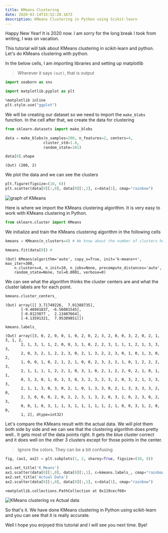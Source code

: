```yaml
---
title: KMeans Clustering
date: 2020-01-14T15:52:20.167Z
description: KMeans Clustering in Python using Scikit-learn
---
```

Happy New Year!  It is 2020 now. I am sorry for the long break I took from writing, I was on vacation. 

This tutorial will talk about KMeans clustering in scikit-learn and python. Let's do KMeans clustering with python.

In the below cells, I am importing libraries and setting up matplotlib

> Wherever it says `(out)`, that is output

```python
import seaborn as sns
```

```python
import matplotlib.pyplot as plt
```

```python
%matplotlib inline
plt.style.use("ggplot")
```

We will be creating our dataset so we need to import the `make_blobs` function. In the cell after that, we create the data for clustering

```python
from sklearn.datasets import make_blobs
```

```python
data = make_blobs(n_samples=200, n_features=2, centers=4,
                 cluster_std=1.8,
                 random_state=101)
```

```python
data[0].shape
```

```
(Out) (200, 2)
```

We plot the data and we can see the clusters

```python
plt.figure(figsize=(10, 6))
plt.scatter(data[0][:,0], data[0][:,1], c=data[1], cmap="rainbow")
```

![graph of KMeans](/img/output_9_1.png)

Here is where we import the KMeans clustering algorithm. It is very easy to work with KMeans clustering in Python.

```python
from sklearn.cluster import KMeans
```

We initialize and train the KMeans clustering algorithm in the following cells

```python
kmeans = KMeans(n_clusters=4) # We know about the number of clusters here since we specified it earlier
```

```python
kmeans.fit(data[0]) #
```

```
(Out) KMeans(algorithm='auto', copy_x=True, init='k-means++', max_iter=300,
    n_clusters=4, n_init=10, n_jobs=None, precompute_distances='auto',
    random_state=None, tol=0.0001, verbose=0)
```

We can see what the algorithm thinks the cluster centers are and what the cluster labels are for each point.

```python
kmeans.cluster_centers_
```

```
(Out) array([[ 3.71749226,  7.01388735],
       [-9.46941837, -6.56081545],
       [-0.0123077 ,  2.13407664],
       [-4.13591321,  7.95389851]])
```

```python
kmeans.labels_
```

```
(Out) array([3, 0, 2, 0, 0, 1, 0, 2, 0, 2, 3, 2, 0, 0, 3, 2, 0, 2, 1, 3, 1, 2,
       2, 1, 3, 1, 1, 2, 0, 0, 3, 1, 0, 2, 2, 3, 1, 1, 1, 2, 1, 3, 3, 3,
       2, 0, 3, 2, 1, 2, 2, 3, 0, 2, 1, 3, 2, 2, 3, 0, 1, 0, 1, 3, 0, 2,
       1, 0, 0, 1, 0, 2, 1, 2, 1, 0, 0, 2, 3, 2, 2, 1, 0, 1, 2, 2, 2, 3,
       2, 1, 1, 1, 1, 2, 2, 1, 0, 3, 1, 0, 2, 1, 2, 2, 0, 2, 1, 0, 1, 1,
       0, 3, 3, 0, 1, 0, 3, 3, 0, 3, 2, 3, 2, 3, 2, 0, 3, 2, 1, 3, 3, 3,
       2, 1, 1, 3, 0, 3, 0, 2, 1, 0, 1, 3, 3, 0, 2, 1, 3, 3, 3, 3, 2, 0,
       2, 3, 0, 0, 0, 2, 0, 2, 2, 3, 1, 3, 2, 0, 3, 2, 0, 2, 3, 0, 2, 3,
       0, 0, 1, 0, 3, 1, 1, 3, 1, 1, 1, 1, 1, 2, 1, 0, 0, 3, 1, 2, 0, 0,
       1, 2], dtype=int32)
```

Let's compare the KMeans result with the actual data. We will plot them both side by side and we can see that the clustering algorithm does pretty well.. It gets most of the data points right. It gets the blue cluster correct and it does well on the other 3 clusters except for those points in the center.

> Ignore the colors. They can be a bit confusing

```python
fig, (ax1, ax2) = plt.subplots(1, 2, sharey=True, figsize=(10, 6))

ax1.set_title('K Means')
ax1.scatter(data[0][:,0], data[0][:,1], c=kmeans.labels_, cmap="rainbow")
ax2.set_title('Actual Data')
ax2.scatter(data[0][:,0], data[0][:,1], c=data[1], cmap="rainbow")
```

```
<matplotlib.collections.PathCollection at 0x119cecf60>
```

![KMeans clustering vs Actual data](/img/output_19_1.png)

So that's it. We have done KMeans clustering in Python using scikit-learn and you can see that it is really accurate. 

Well I hope you enjoyed this tutorial and I will see you next time. Bye!
